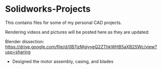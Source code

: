 # Solidworks-Projects
This contains files for some of my personal CAD projects. 

Rendering videos and pictures will be posted here as they are updated: 

Blender dissection: https://drive.google.com/file/d/0B7jzMgiyyeQ2ZThkWHB5aXB2SWc/view?usp=sharing
  - Designed the motor assembly, casing, and blades

